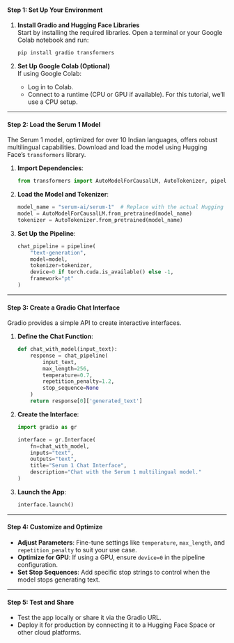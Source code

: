 #### **Step 1: Set Up Your Environment**
1. **Install Gradio and Hugging Face Libraries**  
   Start by installing the required libraries. Open a terminal or your Google Colab notebook and run:

   ```bash
   pip install gradio transformers
   ```

2. **Set Up Google Colab (Optional)**  
   If using Google Colab:
   - Log in to Colab.
   - Connect to a runtime (CPU or GPU if available). For this tutorial, we’ll use a CPU setup.

---

#### **Step 2: Load the Serum 1 Model**
The Serum 1 model, optimized for over 10 Indian languages, offers robust multilingual capabilities. Download and load the model using Hugging Face’s `transformers` library.

1. **Import Dependencies**:

   ```python
   from transformers import AutoModelForCausalLM, AutoTokenizer, pipeline
   ```

2. **Load the Model and Tokenizer**:

   ```python
   model_name = "serum-ai/serum-1"  # Replace with the actual Hugging Face model ID
   model = AutoModelForCausalLM.from_pretrained(model_name)
   tokenizer = AutoTokenizer.from_pretrained(model_name)
   ```

3. **Set Up the Pipeline**:

   ```python
   chat_pipeline = pipeline(
       "text-generation",
       model=model,
       tokenizer=tokenizer,
       device=0 if torch.cuda.is_available() else -1,
       framework="pt"
   )
   ```

---

#### **Step 3: Create a Gradio Chat Interface**
Gradio provides a simple API to create interactive interfaces.

1. **Define the Chat Function**:

   ```python
   def chat_with_model(input_text):
       response = chat_pipeline(
           input_text,
           max_length=256,
           temperature=0.7,
           repetition_penalty=1.2,
           stop_sequence=None
       )
       return response[0]['generated_text']
   ```

2. **Create the Interface**:

   ```python
   import gradio as gr

   interface = gr.Interface(
       fn=chat_with_model,
       inputs="text",
       outputs="text",
       title="Serum 1 Chat Interface",
       description="Chat with the Serum 1 multilingual model."
   )
   ```

3. **Launch the App**:

   ```python
   interface.launch()
   ```

---

#### **Step 4: Customize and Optimize**
- **Adjust Parameters**: Fine-tune settings like `temperature`, `max_length`, and `repetition_penalty` to suit your use case.
- **Optimize for GPU**: If using a GPU, ensure `device=0` in the pipeline configuration.
- **Set Stop Sequences**: Add specific stop strings to control when the model stops generating text.

---

#### **Step 5: Test and Share**
- Test the app locally or share it via the Gradio URL.
- Deploy it for production by connecting it to a Hugging Face Space or other cloud platforms.
